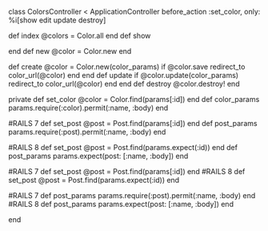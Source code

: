 class ColorsController < ApplicationController
  before_action :set_color, only: %i[show edit update destroy]

  def index
    @colors = Color.all
  end
  def show
    
  end
  def new
    @color = Color.new
  end

  def create
    @color = Color.new(color_params)
    if @color.save
      redirect_to color_url(@color)
    end
  end
  def update
    if @color.update(color_params)
      redirect_to color_url(@color)
    end
  end
  def destroy
    @color.destroy!
  end
  

  private
  def set_color
    @color = Color.find(params[:id])
  end
  def color_params
    params.require(:color).permit(:name, :body)
  end

  #RAILS 7
  def set_post
    @post = Post.find(params[:id])
  end
  def post_params
    params.require(:post).permit(:name, :body)
  end
  
  #RAILS 8
  def set_post
    @post = Post.find(params.expect(:id))
  end
  def post_params
    params.expect(post: [:name, :body])
  end  

  #RAILS 7
  def set_post
    @post = Post.find(params[:id])
  end
  #RAILS 8
  def set_post
    @post = Post.find(params.expect(:id))
  end

  #RAILS 7
  def post_params
    params.require(:post).permit(:name, :body)
  end
  #RAILS 8
  def post_params
    params.expect(post: [:name, :body])
  end    
  
end
